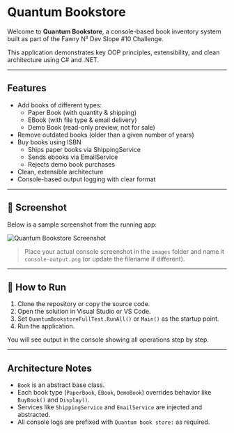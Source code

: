 # Quantum Bookstore 

Welcome to **Quantum Bookstore**, a console-based book inventory system built as part of the Fawry N² Dev Slope #10 Challenge.

This application demonstrates key OOP principles, extensibility, and clean architecture using C# and .NET.

---

## Features

- Add books of different types:
  - Paper Book (with quantity & shipping)
  - EBook (with file type & email delivery)
  - Demo Book (read-only preview, not for sale)
- Remove outdated books (older than a given number of years)
- Buy books using ISBN
  - Ships paper books via ShippingService
  - Sends ebooks via EmailService
  - Rejects demo book purchases
- Clean, extensible architecture
- Console-based output logging with clear format

---

## 📸 Screenshot

Below is a sample screenshot from the running app:

![Quantum Bookstore Screenshot](images/console-output.png)

> Place your actual console screenshot in the `images` folder and name it `console-output.png` (or update the filename if different).

---

## 🚀 How to Run

1. Clone the repository or copy the source code.
2. Open the solution in Visual Studio or VS Code.
3. Set `QuantumBookstoreFullTest.RunAll()` or `Main()` as the startup point.
4. Run the application.

You will see output in the console showing all operations step by step.

---

##  Architecture Notes

- `Book` is an abstract base class.
- Each book type (`PaperBook`, `EBook`, `DemoBook`) overrides behavior like `BuyBook()` and `Display()`.
- Services like `ShippingService` and `EmailService` are injected and abstracted.
- All console logs are prefixed with `Quantum book store:` as required.
